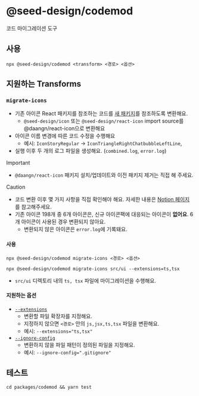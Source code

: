 # @seed-design/codemod

코드 마이그레이션 도구

## 사용

```shell
npx @seed-design/codemod <transform> <경로> <옵션>
```

## 지원하는 Transforms

### `migrate-icons`

- 기존 아이콘 React 패키지를 참조하는 코드를 [새 패키지](https://github.com/daangn/seed-icon-v3/blob/main/packages/react/README.md)를 참조하도록 변환해요.
  - `@seed-design/icon` 또는 `@seed-design/react-icon` import source를 @daangn/react-icon으로 변환해요
- 아이콘 이름 변경에 따른 코드 수정을 수행해요
  - 예시: `IconStoryRegular` → `IconTriangleRightChatbubbleLeftLine`,
- 실행 이후 두 개의 로그 파일을 생성해요. (`combined.log`, `error.log`)

> [!IMPORTANT]
>
> - `@daangn/react-icon` 패키지 설치/업데이트와 이전 패키지 제거는 직접 해 주세요.

> [!CAUTION]
>
> - 코드 변환 이후 몇 가지 사항을 직접 확인해야 해요. 자세한 내용은 [Notion 페이지](https://www.notion.so/daangn/12128c3a9f8f8063b569c897116c8f40)를 참고해주세요.
> - 기존 아이콘 198개 중 6개 아이콘은, 신규 아이콘팩에 대응되는 아이콘이 **없어요**. 6개 아이콘이 사용된 경우 변환되지 않아요.
>   - 변환되지 않은 아이콘은 `error.log`에 기록돼요.

#### 사용

```shell
npx @seed-design/codemod migrate-icons <경로> <옵션>
```

```shell
npx @seed-design/codemod migrate-icons src/ui --extensions=ts,tsx
```

- `src/ui` 디렉토리 내의 `ts, tsx` 파일에 마이그레이션을 수행해요.

#### 지원하는 옵션

- [`--extensions`](https://jscodeshift.com/run/cli/#--extensionsext)
  - 변환할 파일 확장자를 지정해요.
  - 지정하지 않으면 `<경로>` 안의 `js,jsx,ts,tsx` 파일을 변환해요.
  - 예시: `--extensions="ts,tsx"`
- [`--ignore-config`](https://jscodeshift.com/run/cli/#--ignore-configfile)
  - 변환하지 않을 파일 패턴이 정의된 파일을 지정해요.
  - 예시: `--ignore-config=".gitignore"`

## 테스트

```shell
cd packages/codemod && yarn test
```
